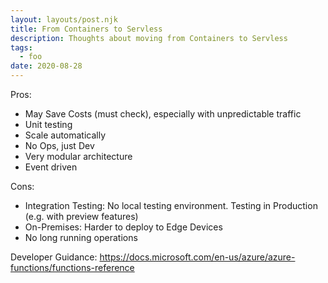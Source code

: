 ```yaml
---
layout: layouts/post.njk
title: From Containers to Servless
description: Thoughts about moving from Containers to Servless
tags:
  - foo
date: 2020-08-28
---
```


Pros:
* May Save Costs (must check), especially with unpredictable traffic
* Unit testing
* Scale automatically
* No Ops, just Dev
* Very modular architecture
* Event driven

Cons:
* Integration Testing: No local testing environment. Testing in Production (e.g. with preview features)
* On-Premises: Harder to deploy to Edge Devices
* No long running operations

Developer Guidance:
https://docs.microsoft.com/en-us/azure/azure-functions/functions-reference

